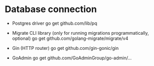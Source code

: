 # Database connection

* Postgres driver
go get github.com/lib/pq

* Migrate CLI library (only for running migrations programmatically, optional)
go get github.com/golang-migrate/migrate/v4

* Gin (HTTP router)
go get github.com/gin-gonic/gin

* GoAdmin
go get github.com/GoAdminGroup/go-admin/...
